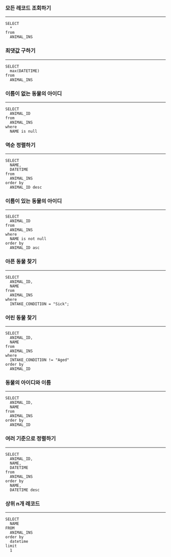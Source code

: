 ### 모든 레코드 조회하기
---
```
SELECT 
  * 
from 
  ANIMAL_INS
```
### 최댓값 구하기
---
```
SELECT 
  max(DATETIME) 
from 
  ANIMAL_INS
```
### 이름이 없는 동물의 아이디
---
```
SELECT 
  ANIMAL_ID 
from 
  ANIMAL_INS 
where 
  NAME is null
```
### 역순 정렬하기
---
```
SELECT 
  NAME, 
  DATETIME 
from 
  ANIMAL_INS 
order by 
  ANIMAL_ID desc
```
### 이름이 있는 동물의 아이디
---
```
SELECT 
  ANIMAL_ID 
from 
  ANIMAL_INS 
where 
  NAME is not null 
order by 
  ANIMAL_ID asc
```
### 아픈 동물 찾기
---
```
SELECT 
  ANIMAL_ID, 
  NAME 
from 
  ANIMAL_INS 
where 
  INTAKE_CONDITION = "Sick";
```
### 어린 동물 찾기
---
```
SELECT 
  ANIMAL_ID, 
  NAME 
from 
  ANIMAL_INS 
where 
  INTAKE_CONDITION != "Aged" 
order by 
  ANIMAL_ID
```
### 동물의 아이디와 이름
---
```
SELECT 
  ANIMAL_ID, 
  NAME 
from 
  ANIMAL_INS 
order by 
  ANIMAL_ID
```
### 여러 기준으로 정렬하기
---
```
SELECT 
  ANIMAL_ID, 
  NAME, 
  DATETIME 
from 
  ANIMAL_INS 
order by 
  NAME, 
  DATETIME desc
```
### 상위 n개 레코드
---
```
SELECT 
  NAME 
FROM 
  ANIMAL_INS 
order by 
  datetime 
limit 
  1
```